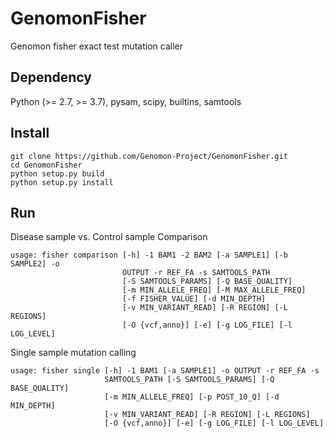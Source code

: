 # GenomonFisher
Genomon fisher exact test mutation caller

## Dependency
Python (>= 2.7, >= 3.7), pysam, scipy, builtins,
samtools

## Install

```
git clone https://github.com/Genomon-Project/GenomonFisher.git
cd GenomonFisher
python setup.py build
python setup.py install
```

## Run
Disease sample vs. Control sample Comparison
```
usage: fisher comparison [-h] -1 BAM1 -2 BAM2 [-a SAMPLE1] [-b SAMPLE2] -o
                         OUTPUT -r REF_FA -s SAMTOOLS_PATH
                         [-S SAMTOOLS_PARAMS] [-Q BASE_QUALITY]
                         [-m MIN_ALLELE_FREQ] [-M MAX_ALLELE_FREQ]
                         [-f FISHER_VALUE] [-d MIN_DEPTH]
                         [-v MIN_VARIANT_READ] [-R REGION] [-L REGIONS]
                         [-O {vcf,anno}] [-e] [-g LOG_FILE] [-l LOG_LEVEL]

```
Single sample mutation calling
```
usage: fisher single [-h] -1 BAM1 [-a SAMPLE1] -o OUTPUT -r REF_FA -s
                     SAMTOOLS_PATH [-S SAMTOOLS_PARAMS] [-Q BASE_QUALITY]
                     [-m MIN_ALLELE_FREQ] [-p POST_10_Q] [-d MIN_DEPTH]
                     [-v MIN_VARIANT_READ] [-R REGION] [-L REGIONS]
                     [-O {vcf,anno}] [-e] [-g LOG_FILE] [-l LOG_LEVEL]
```

